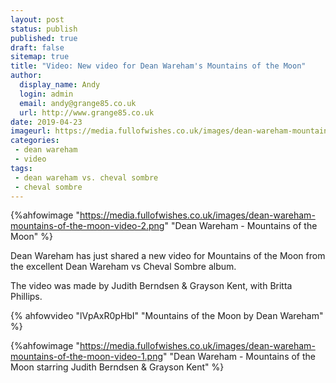 ```yaml
---
layout: post
status: publish
published: true
draft: false
sitemap: true
title: "Video: New video for Dean Wareham's Mountains of the Moon"
author:
  display_name: Andy
  login: admin
  email: andy@grange85.co.uk
  url: http://www.grange85.co.uk
date: 2019-04-23
imageurl: https://media.fullofwishes.co.uk/images/dean-wareham-mountains-of-the-moon-video-2.png
categories:
 - dean wareham
 - video
tags:
 - dean wareham vs. cheval sombre
 - cheval sombre
---
```

{%ahfowimage "https://media.fullofwishes.co.uk/images/dean-wareham-mountains-of-the-moon-video-2.png" "Dean Wareham - Mountains of the Moon" %}
<p class="lead">Dean Wareham has just shared a new video for Mountains of the Moon from the excellent Dean Wareham vs Cheval Sombre album.</p>

<p>The video was made by Judith Berndsen & Grayson Kent, with Britta Phillips.</p>

{% ahfowvideo "lVpAxR0pHbI" "Mountains of the Moon by Dean Wareham" %}

{%ahfowimage "https://media.fullofwishes.co.uk/images/dean-wareham-mountains-of-the-moon-video-1.png" "Dean Wareham - Mountains of the Moon starring Judith Berndsen & Grayson Kent" %}
